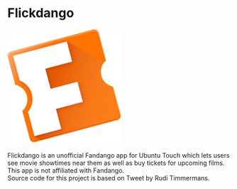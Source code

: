 # Flickdango
<img src="screenshots/screenshot1.png" width="256px" alt="Flickdango App">
<br>
<br>
Flickdango is an unofficial Fandango app for Ubuntu Touch which lets users see movie showtimes near them as well as buy tickets for upcoming films. This app is not affiliated with Fandango.
<br>
Source code for this project is based on Tweet by Rudi Timmermans.
